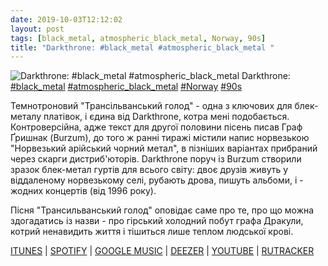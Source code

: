 ```yaml
---
date: 2019-10-03T12:12:02
layout: post
tags: [black_metal, atmospheric_black_metal, Norway, 90s]
title: "Darkthrone: #black_metal #atmospheric_black_metal "
---
```

![Darkthrone: #black_metal #atmospheric_black_metal ](/assets/photos/photo_748@03-10-2019_12-12-02.jpg)
Darkthrone: [#black_metal](/tags/#black_metal) [#atmospheric_black_metal](/tags/#atmospheric_black_metal) [#Norway](/tags/#Norway) [#90s](/tags/#90s)

Темнотроновий &quot;Трансільванський голод&quot; - одна з ключових для блек-металу платівок, і єдина від Darkthrone, котра мені подобається. Контроверсійна, адже текст для другої половини пісень писав Граф Ґришнак (Burzum), до того ж ранні тиражі містили напис норвезькою &quot;Норвезький арійський чорний метал&quot;, в пізніших варіантах прибраний через скарги дистриб&#39;юторів. Darkthrone поруч із Burzum створили зразок блек-метал гуртів для всього світу: двоє друзів живуть у віддаленому норвезькому селі, рубають дрова, пишуть альбоми, і - жодних концертів (від 1996 року).

Пісня &quot;Трансильванський голод&quot; оповідає саме про те, про що можна здогадатись із назви - про гірський холодний побут графа Дракули, котрий ненавидить життя і тішиться лише теплом людської крові.

[ITUNES](https://music.apple.com/us/album/transilvanian-hunger/128282603) | [SPOTIFY](https://open.spotify.com/album/4a4g7PAi7KRsCQykBFqE5E) | [GOOGLE MUSIC](https://play.google.com/music/m/Btmsf6graz4y455hrbe2evixay4?t=Transilvanian_Hunger_-_Darkthrone) | [DEEZER](https://www.deezer.com/album/208087?utm_source=deezer&amp;utm_content=album-208087&amp;utm_term=1601611822_1570093808&amp;utm_medium=web) | [YOUTUBE](https://www.youtube.com/playlist?list=OLAK5uy_nNwOx7Ob8wZiS2KeiE8zWepu8PbvaoEOQ)  | [RUTRACKER](https://rutracker.org/forum/viewtopic.php?t=4738070)